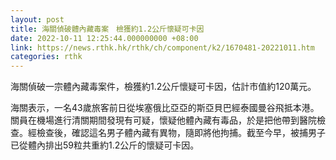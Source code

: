 ```yaml
---
layout: post
title: 海關偵破體內藏毒案　檢獲約1.2公斤懷疑可卡因
date: 2022-10-11 12:25:44.000000000 +08:00
link: https://news.rthk.hk/rthk/ch/component/k2/1670481-20221011.htm
categories: rthk
---
```


海關偵破一宗體內藏毒案件，檢獲約1.2公斤懷疑可卡因，估計市值約120萬元。

海關表示，一名43歲旅客前日從埃塞俄比亞亞的斯亞貝巴經泰國曼谷飛抵本港。關員在機場進行清關期間發現有可疑，懷疑他體內藏有毒品，於是把他帶到醫院檢查。經檢查後，確認這名男子體內藏有異物，隨即將他拘捕。截至今早，被捕男子已從體內排出59粒共重約1.2公斤的懷疑可卡因。
